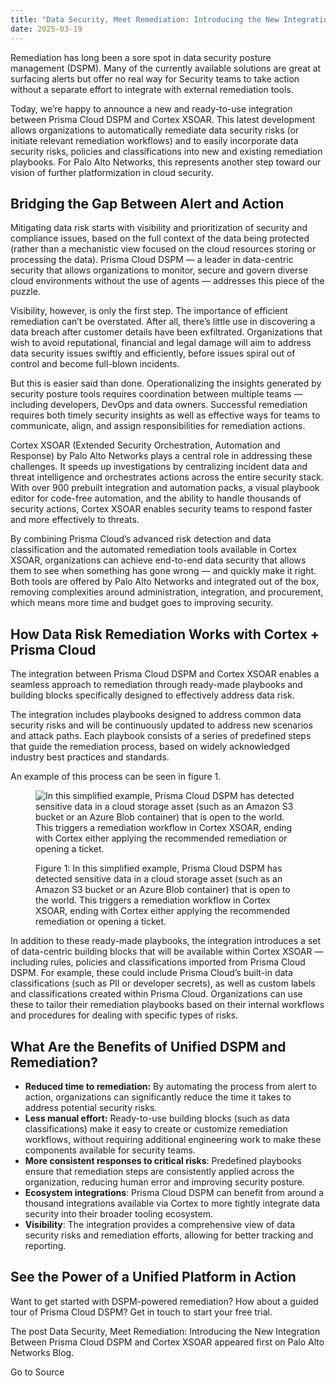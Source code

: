 ```yaml
---
title: "Data Security, Meet Remediation: Introducing the New Integration Between Prisma Cloud DSPM and Cortex XSOAR"
date: 2025-03-19
---
```


Remediation has long been a sore spot in data security posture management (DSPM). Many of the currently available solutions are great at surfacing alerts but offer no real way for Security teams to take action without a separate effort to integrate with external remediation tools.

Today, we’re happy to announce a new and ready-to-use integration between Prisma Cloud DSPM and Cortex XSOAR. This latest development allows organizations to automatically remediate data security risks (or initiate relevant remediation workflows) and to easily incorporate data security risks, policies and classifications into new and existing remediation playbooks. For Palo Alto Networks, this represents another step toward our vision of further platformization in cloud security.

## Bridging the Gap Between Alert and Action

Mitigating data risk starts with visibility and prioritization of security and compliance issues, based on the full context of the data being protected (rather than a mechanistic view focused on the cloud resources storing or processing the data). Prisma Cloud DSPM — a leader in data-centric security that allows organizations to monitor, secure and govern diverse cloud environments without the use of agents — addresses this piece of the puzzle.

Visibility, however, is only the first step. The importance of efficient remediation can’t be overstated. After all, there’s little use in discovering a data breach after customer details have been exfiltrated. Organizations that wish to avoid reputational, financial and legal damage will aim to address data security issues swiftly and efficiently, before issues spiral out of control and become full-blown incidents.

But this is easier said than done. Operationalizing the insights generated by security posture tools requires coordination between multiple teams — including developers, DevOps and data owners. Successful remediation requires both timely security insights as well as effective ways for teams to communicate, align, and assign responsibilities for remediation actions.

Cortex XSOAR (Extended Security Orchestration, Automation and Response) by Palo Alto Networks plays a central role in addressing these challenges. It speeds up investigations by centralizing incident data and threat intelligence and orchestrates actions across the entire security stack. With over 900 prebuilt integration and automation packs, a visual playbook editor for code-free automation, and the ability to handle thousands of security actions, Cortex XSOAR enables security teams to respond faster and more effectively to threats.

By combining Prisma Cloud’s advanced risk detection and data classification and the automated remediation tools available in Cortex XSOAR, organizations can achieve end-to-end data security that allows them to see when something has gone wrong — and quickly make it right. Both tools are offered by Palo Alto Networks and integrated out of the box, removing complexities around administration, integration, and procurement, which means more time and budget goes to improving security.

## How Data Risk Remediation Works with Cortex + Prisma Cloud

The integration between Prisma Cloud DSPM and Cortex XSOAR enables a seamless approach to remediation through ready-made playbooks and building blocks specifically designed to effectively address data risk.

The integration includes playbooks designed to address common data security risks and will be continuously updated to address new scenarios and attack paths. Each playbook consists of a series of predefined steps that guide the remediation process, based on widely acknowledged industry best practices and standards.

An example of this process can be seen in figure 1.

<figure>

![In this simplified example, Prisma Cloud DSPM has detected sensitive data in a cloud storage asset (such as an Amazon S3 bucket or an Azure Blob container) that is open to the world. This triggers a remediation workflow in Cortex XSOAR, ending with Cortex either applying the recommended remediation or opening a ticket.](https://www.paloaltonetworks.com/blog/wp-content/uploads/2024/10/word-image-331064-1.jpeg)

<figcaption>

Figure 1: In this simplified example, Prisma Cloud DSPM has detected sensitive data in a cloud storage asset (such as an Amazon S3 bucket or an Azure Blob container) that is open to the world. This triggers a remediation workflow in Cortex XSOAR, ending with Cortex either applying the recommended remediation or opening a ticket.

</figcaption>

</figure>

In addition to these ready-made playbooks, the integration introduces a set of data-centric building blocks that will be available within Cortex XSOAR — including rules, policies and classifications imported from Prisma Cloud DSPM. For example, these could include Prisma Cloud’s built-in data classifications (such as PII or developer secrets), as well as custom labels and classifications created within Prisma Cloud. Organizations can use these to tailor their remediation playbooks based on their internal workflows and procedures for dealing with specific types of risks.

## What Are the Benefits of Unified DSPM and Remediation?

- **Reduced time to remediation:** By automating the process from alert to action, organizations can significantly reduce the time it takes to address potential security risks.
- **Less manual effort:** Ready-to-use building blocks (such as data classifications) make it easy to create or customize remediation workflows, without requiring additional engineering work to make these components available for security teams.
- **More consistent responses to critical risks**: Predefined playbooks ensure that remediation steps are consistently applied across the organization, reducing human error and improving security posture.
- **Ecosystem integrations**: Prisma Cloud DSPM can benefit from around a thousand integrations available via Cortex to more tightly integrate data security into their broader tooling ecosystem.
- **Visibility**: The integration provides a comprehensive view of data security risks and remediation efforts, allowing for better tracking and reporting.

## See the Power of a Unified Platform in Action

Want to get started with DSPM-powered remediation? How about a guided tour of Prisma Cloud DSPM? Get in touch to start your free trial.

The post Data Security, Meet Remediation: Introducing the New Integration Between Prisma Cloud DSPM and Cortex XSOAR appeared first on Palo Alto Networks Blog.

Go to Source
